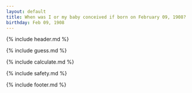```yaml
---
layout: default
title: When was I or my baby conceived if born on February 09, 1908?
birthday: Feb 09, 1908
---
```


{% include header.md %}

{% include guess.md %}

{% include calculate.md %}

{% include safety.md %}

{% include footer.md %}



